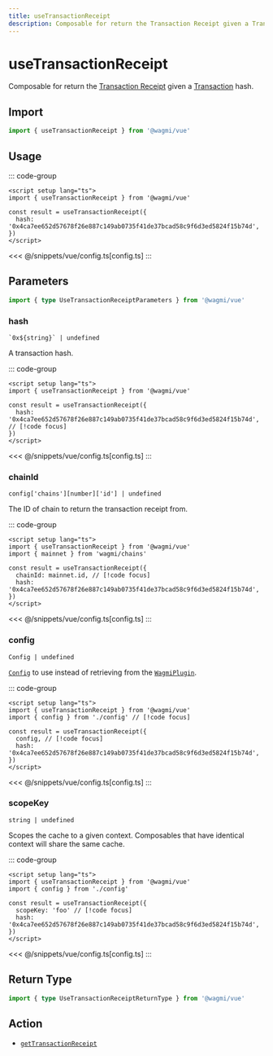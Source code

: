 ```yaml
---
title: useTransactionReceipt
description: Composable for return the Transaction Receipt given a Transaction hash.
---
```


<script setup>
const packageName = '@wagmi/vue'
const actionName = 'getTransactionReceipt'
const typeName = 'GetTransactionReceipt'
const TData = 'GetTransactionReceiptData'
const TError = 'GetTransactionReceiptErrorType'
</script>

# useTransactionReceipt

Composable for return the [Transaction Receipt](https://viem.sh/docs/glossary/terms#transaction-receipt) given a [Transaction](https://viem.sh/docs/glossary/terms#transaction) hash.

## Import

```ts
import { useTransactionReceipt } from '@wagmi/vue'
```

## Usage

::: code-group
```vue [index.vue]
<script setup lang="ts">
import { useTransactionReceipt } from '@wagmi/vue'

const result = useTransactionReceipt({
  hash: '0x4ca7ee652d57678f26e887c149ab0735f41de37bcad58c9f6d3ed5824f15b74d',
})
</script>
```
<<< @/snippets/vue/config.ts[config.ts]
:::

## Parameters

```ts
import { type UseTransactionReceiptParameters } from '@wagmi/vue'
```

### hash

`` `0x${string}` | undefined ``

A transaction hash.

::: code-group
```vue [index.vue]
<script setup lang="ts">
import { useTransactionReceipt } from '@wagmi/vue'

const result = useTransactionReceipt({
  hash: '0x4ca7ee652d57678f26e887c149ab0735f41de37bcad58c9f6d3ed5824f15b74d', // [!code focus]
})
</script>
```
<<< @/snippets/vue/config.ts[config.ts]
:::

### chainId

`config['chains'][number]['id'] | undefined`

The ID of chain to return the transaction receipt from.

::: code-group
```vue [index.vue]
<script setup lang="ts">
import { useTransactionReceipt } from '@wagmi/vue'
import { mainnet } from 'wagmi/chains'

const result = useTransactionReceipt({
  chainId: mainnet.id, // [!code focus]
  hash: '0x4ca7ee652d57678f26e887c149ab0735f41de37bcad58c9f6d3ed5824f15b74d',
})
</script>
```
<<< @/snippets/vue/config.ts[config.ts]
:::

### config

`Config | undefined`

[`Config`](/vue/api/createConfig#config) to use instead of retrieving from the [`WagmiPlugin`](/vue/api/WagmiPlugin).

::: code-group
```vue [index.vue]
<script setup lang="ts">
import { useTransactionReceipt } from '@wagmi/vue'
import { config } from './config' // [!code focus]

const result = useTransactionReceipt({
  config, // [!code focus]
  hash: '0x4ca7ee652d57678f26e887c149ab0735f41de37bcad58c9f6d3ed5824f15b74d',
})
</script>
```
<<< @/snippets/vue/config.ts[config.ts]
:::

### scopeKey

`string | undefined`

Scopes the cache to a given context. Composables that have identical context will share the same cache.

::: code-group
```vue [index.vue]
<script setup lang="ts">
import { useTransactionReceipt } from '@wagmi/vue'
import { config } from './config'

const result = useTransactionReceipt({
  scopeKey: 'foo' // [!code focus]
  hash: '0x4ca7ee652d57678f26e887c149ab0735f41de37bcad58c9f6d3ed5824f15b74d',
})
</script>
```
<<< @/snippets/vue/config.ts[config.ts]
:::

<!--@include: @shared/query-options.md-->

## Return Type

```ts
import { type UseTransactionReceiptReturnType } from '@wagmi/vue'
```

<!--@include: @shared/query-result.md-->

<!--@include: @shared/query-imports.md-->

## Action

- [`getTransactionReceipt`](/core/api/actions/getTransactionReceipt)
